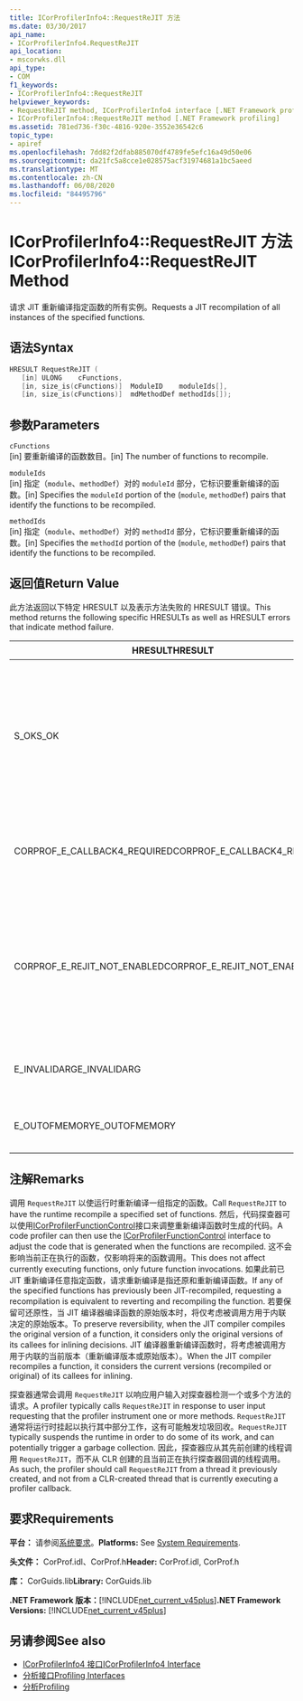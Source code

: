 ```yaml
---
title: ICorProfilerInfo4::RequestReJIT 方法
ms.date: 03/30/2017
api_name:
- ICorProfilerInfo4.RequestReJIT
api_location:
- mscorwks.dll
api_type:
- COM
f1_keywords:
- ICorProfilerInfo4::RequestReJIT
helpviewer_keywords:
- RequestReJIT method, ICorProfilerInfo4 interface [.NET Framework profiling]
- ICorProfilerInfo4::RequestReJIT method [.NET Framework profiling]
ms.assetid: 781ed736-f30c-4816-920e-3552e36542c6
topic_type:
- apiref
ms.openlocfilehash: 7dd82f2dfab885070df4789fe5efc16a49d50e06
ms.sourcegitcommit: da21fc5a8cce1e028575acf31974681a1bc5aeed
ms.translationtype: MT
ms.contentlocale: zh-CN
ms.lasthandoff: 06/08/2020
ms.locfileid: "84495796"
---
```

# <a name="icorprofilerinfo4requestrejit-method"></a><span data-ttu-id="f1ebd-102">ICorProfilerInfo4::RequestReJIT 方法</span><span class="sxs-lookup"><span data-stu-id="f1ebd-102">ICorProfilerInfo4::RequestReJIT Method</span></span>
<span data-ttu-id="f1ebd-103">请求 JIT 重新编译指定函数的所有实例。</span><span class="sxs-lookup"><span data-stu-id="f1ebd-103">Requests a JIT recompilation of all instances of the specified functions.</span></span>  
  
## <a name="syntax"></a><span data-ttu-id="f1ebd-104">语法</span><span class="sxs-lookup"><span data-stu-id="f1ebd-104">Syntax</span></span>  
  
```cpp  
HRESULT RequestReJIT (  
   [in] ULONG    cFunctions,  
   [in, size_is(cFunctions)]  ModuleID    moduleIds[],  
   [in, size_is(cFunctions)]  mdMethodDef methodIds[]);  
```  
  
## <a name="parameters"></a><span data-ttu-id="f1ebd-105">参数</span><span class="sxs-lookup"><span data-stu-id="f1ebd-105">Parameters</span></span>  
 `cFunctions`  
 <span data-ttu-id="f1ebd-106">[in] 要重新编译的函数数目。</span><span class="sxs-lookup"><span data-stu-id="f1ebd-106">[in] The number of functions to recompile.</span></span>  
  
 `moduleIds`  
 <span data-ttu-id="f1ebd-107">[in] 指定（`module`、`methodDef`）对的 `moduleId` 部分，它标识要重新编译的函数。</span><span class="sxs-lookup"><span data-stu-id="f1ebd-107">[in] Specifies the `moduleId` portion of the (`module`, `methodDef`) pairs that identify the functions to be recompiled.</span></span>  
  
 `methodIds`  
 <span data-ttu-id="f1ebd-108">[in] 指定（`module`、`methodDef`）对的 `methodId` 部分，它标识要重新编译的函数。</span><span class="sxs-lookup"><span data-stu-id="f1ebd-108">[in] Specifies the `methodId` portion of the (`module`, `methodDef`) pairs that identify the functions to be recompiled.</span></span>  
  
## <a name="return-value"></a><span data-ttu-id="f1ebd-109">返回值</span><span class="sxs-lookup"><span data-stu-id="f1ebd-109">Return Value</span></span>  
 <span data-ttu-id="f1ebd-110">此方法返回以下特定 HRESULT 以及表示方法失败的 HRESULT 错误。</span><span class="sxs-lookup"><span data-stu-id="f1ebd-110">This method returns the following specific HRESULTs as well as HRESULT errors that indicate method failure.</span></span>  
  
|<span data-ttu-id="f1ebd-111">HRESULT</span><span class="sxs-lookup"><span data-stu-id="f1ebd-111">HRESULT</span></span>|<span data-ttu-id="f1ebd-112">说明</span><span class="sxs-lookup"><span data-stu-id="f1ebd-112">Description</span></span>|  
|-------------|-----------------|  
|<span data-ttu-id="f1ebd-113">S_OK</span><span class="sxs-lookup"><span data-stu-id="f1ebd-113">S_OK</span></span>|<span data-ttu-id="f1ebd-114">尝试将所有方法标记为 JIT 重新编译。</span><span class="sxs-lookup"><span data-stu-id="f1ebd-114">An attempt was made to mark all the methods for JIT recompilation.</span></span> <span data-ttu-id="f1ebd-115">探查器必须实现[ICorProfilerCallback4：： ReJITError](icorprofilercallback4-rejiterror-method.md)方法来确定哪些方法已成功标记为 JIT 重新编译。</span><span class="sxs-lookup"><span data-stu-id="f1ebd-115">The profiler must implement the [ICorProfilerCallback4::ReJITError](icorprofilercallback4-rejiterror-method.md) method to determine which methods were successfully marked for JIT recompilation.</span></span>|  
|<span data-ttu-id="f1ebd-116">CORPROF_E_CALLBACK4_REQUIRED</span><span class="sxs-lookup"><span data-stu-id="f1ebd-116">CORPROF_E_CALLBACK4_REQUIRED</span></span>|<span data-ttu-id="f1ebd-117">探查器必须实现[ICorProfilerCallback4](icorprofilercallback4-interface.md)接口，以便支持此调用。</span><span class="sxs-lookup"><span data-stu-id="f1ebd-117">The profiler must implement the [ICorProfilerCallback4](icorprofilercallback4-interface.md) interface for this call to be supported.</span></span>|  
|<span data-ttu-id="f1ebd-118">CORPROF_E_REJIT_NOT_ENABLED</span><span class="sxs-lookup"><span data-stu-id="f1ebd-118">CORPROF_E_REJIT_NOT_ENABLED</span></span>|<span data-ttu-id="f1ebd-119">尚未启用 JIT 重新编译。</span><span class="sxs-lookup"><span data-stu-id="f1ebd-119">JIT recompilation has not been enabled.</span></span> <span data-ttu-id="f1ebd-120">必须通过使用[ICorProfilerInfo：： SetEventMask](icorprofilerinfo-seteventmask-method.md)方法设置标志来在初始化期间启用 JIT 重新编译 `COR_PRF_ENABLE_REJIT` 。</span><span class="sxs-lookup"><span data-stu-id="f1ebd-120">You must enable JIT recompilation during initialization by using the [ICorProfilerInfo::SetEventMask](icorprofilerinfo-seteventmask-method.md) method to set the `COR_PRF_ENABLE_REJIT` flag.</span></span>|  
|<span data-ttu-id="f1ebd-121">E_INVALIDARG</span><span class="sxs-lookup"><span data-stu-id="f1ebd-121">E_INVALIDARG</span></span>|<span data-ttu-id="f1ebd-122">`cFunctions` 为 0，或者 `moduleIds` 或 `methodIds` 为 `NULL`。</span><span class="sxs-lookup"><span data-stu-id="f1ebd-122">`cFunctions` is 0, or `moduleIds` or `methodIds` is `NULL`.</span></span>|  
|||  
|<span data-ttu-id="f1ebd-123">E_OUTOFMEMORY</span><span class="sxs-lookup"><span data-stu-id="f1ebd-123">E_OUTOFMEMORY</span></span>|<span data-ttu-id="f1ebd-124">CLR 无法完成请求，因为它已耗尽内存。</span><span class="sxs-lookup"><span data-stu-id="f1ebd-124">The CLR was unable to complete the request because it ran out of memory.</span></span>|  
  
## <a name="remarks"></a><span data-ttu-id="f1ebd-125">注解</span><span class="sxs-lookup"><span data-stu-id="f1ebd-125">Remarks</span></span>  
 <span data-ttu-id="f1ebd-126">调用 `RequestReJIT` 以使运行时重新编译一组指定的函数。</span><span class="sxs-lookup"><span data-stu-id="f1ebd-126">Call `RequestReJIT` to have the runtime recompile a specified set of functions.</span></span> <span data-ttu-id="f1ebd-127">然后，代码探查器可以使用[ICorProfilerFunctionControl](icorprofilerfunctioncontrol-interface.md)接口来调整重新编译函数时生成的代码。</span><span class="sxs-lookup"><span data-stu-id="f1ebd-127">A code profiler can then use the [ICorProfilerFunctionControl](icorprofilerfunctioncontrol-interface.md) interface to adjust the code that is generated when the functions are recompiled.</span></span> <span data-ttu-id="f1ebd-128">这不会影响当前正在执行的函数，仅影响将来的函数调用。</span><span class="sxs-lookup"><span data-stu-id="f1ebd-128">This does not affect currently executing functions, only future function invocations.</span></span> <span data-ttu-id="f1ebd-129">如果此前已 JIT 重新编译任意指定函数，请求重新编译是指还原和重新编译函数。</span><span class="sxs-lookup"><span data-stu-id="f1ebd-129">If any of the specified functions has previously been JIT-recompiled, requesting a recompilation is equivalent to reverting and recompiling the function.</span></span> <span data-ttu-id="f1ebd-130">若要保留可还原性，当 JIT 编译器编译函数的原始版本时，将仅考虑被调用方用于内联决定的原始版本。</span><span class="sxs-lookup"><span data-stu-id="f1ebd-130">To preserve reversibility, when the JIT compiler compiles the original version of a function, it considers only the original versions of its callees for inlining decisions.</span></span> <span data-ttu-id="f1ebd-131">JIT 编译器重新编译函数时，将考虑被调用方用于内联的当前版本（重新编译版本或原始版本）。</span><span class="sxs-lookup"><span data-stu-id="f1ebd-131">When the JIT compiler recompiles a function, it considers the current versions (recompiled or original) of its callees for inlining.</span></span>  
  
 <span data-ttu-id="f1ebd-132">探查器通常会调用 `RequestReJIT` 以响应用户输入对探查器检测一个或多个方法的请求。</span><span class="sxs-lookup"><span data-stu-id="f1ebd-132">A profiler typically calls `RequestReJIT` in response to user input requesting that the profiler instrument one or more methods.</span></span> <span data-ttu-id="f1ebd-133">`RequestReJIT` 通常将运行时挂起以执行其中部分工作，这有可能触发垃圾回收。</span><span class="sxs-lookup"><span data-stu-id="f1ebd-133">`RequestReJIT` typically suspends the runtime in order to do some of its work, and can potentially trigger a garbage collection.</span></span> <span data-ttu-id="f1ebd-134">因此，探查器应从其先前创建的线程调用 `RequestReJIT`，而不从 CLR 创建的且当前正在执行探查器回调的线程调用。</span><span class="sxs-lookup"><span data-stu-id="f1ebd-134">As such, the profiler should call `RequestReJIT` from a thread it previously created, and not from a CLR-created thread that is currently executing a profiler callback.</span></span>  
  
## <a name="requirements"></a><span data-ttu-id="f1ebd-135">要求</span><span class="sxs-lookup"><span data-stu-id="f1ebd-135">Requirements</span></span>  
 <span data-ttu-id="f1ebd-136">**平台：** 请参阅[系统要求](../../get-started/system-requirements.md)。</span><span class="sxs-lookup"><span data-stu-id="f1ebd-136">**Platforms:** See [System Requirements](../../get-started/system-requirements.md).</span></span>  
  
 <span data-ttu-id="f1ebd-137">**头文件：** CorProf.idl、CorProf.h</span><span class="sxs-lookup"><span data-stu-id="f1ebd-137">**Header:** CorProf.idl, CorProf.h</span></span>  
  
 <span data-ttu-id="f1ebd-138">**库：** CorGuids.lib</span><span class="sxs-lookup"><span data-stu-id="f1ebd-138">**Library:** CorGuids.lib</span></span>  
  
 <span data-ttu-id="f1ebd-139">**.NET Framework 版本：**[!INCLUDE[net_current_v45plus](../../../../includes/net-current-v45plus-md.md)]</span><span class="sxs-lookup"><span data-stu-id="f1ebd-139">**.NET Framework Versions:** [!INCLUDE[net_current_v45plus](../../../../includes/net-current-v45plus-md.md)]</span></span>  
  
## <a name="see-also"></a><span data-ttu-id="f1ebd-140">另请参阅</span><span class="sxs-lookup"><span data-stu-id="f1ebd-140">See also</span></span>

- [<span data-ttu-id="f1ebd-141">ICorProfilerInfo4 接口</span><span class="sxs-lookup"><span data-stu-id="f1ebd-141">ICorProfilerInfo4 Interface</span></span>](icorprofilerinfo4-interface.md)
- [<span data-ttu-id="f1ebd-142">分析接口</span><span class="sxs-lookup"><span data-stu-id="f1ebd-142">Profiling Interfaces</span></span>](profiling-interfaces.md)
- [<span data-ttu-id="f1ebd-143">分析</span><span class="sxs-lookup"><span data-stu-id="f1ebd-143">Profiling</span></span>](index.md)
